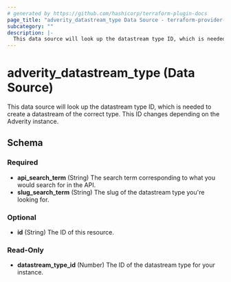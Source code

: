 ```yaml
---
# generated by https://github.com/hashicorp/terraform-plugin-docs
page_title: "adverity_datastream_type Data Source - terraform-provider-adverity"
subcategory: ""
description: |-
  This data source will look up the datastream type ID, which is needed to create a datastream of the correct type. This ID changes depending on the Adverity instance.
---
```


# adverity_datastream_type (Data Source)

This data source will look up the datastream type ID, which is needed to create a datastream of the correct type. This ID changes depending on the Adverity instance.



<!-- schema generated by tfplugindocs -->
## Schema

### Required

- **api_search_term** (String) The search term corresponding to what you would search for in the API.
- **slug_search_term** (String) The slug of the datastream type you're looking for.

### Optional

- **id** (String) The ID of this resource.

### Read-Only

- **datastream_type_id** (Number) The ID of the datastream type for your instance.



